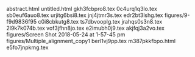 abstract.html
untitled.html
gkh3fcbpro8.tex
0c4urq1q3lo.tex
sb0euf6auo8.tex
urjitg6bsi8.tex
jnj4jtmr3s.tex
edr2bt3lshg.tex
figures/9-f9d9836f95
c0i8cbkutg8.tex
ts7dbvooplg.tex
jrahqs0s3n8.tex
2l9k7k074b.tex
vof3jfhn8jo.tex
e2imubh0j9.tex
akjfqj3a2vo.tex
figures/Screen Shot 2018-05-24 at 1-57-45 pm
figures/Multiple_alignment_copy1
berl1vj9pp.tex
m387pkkfbpo.html
e5fo7jnpkmg.tex